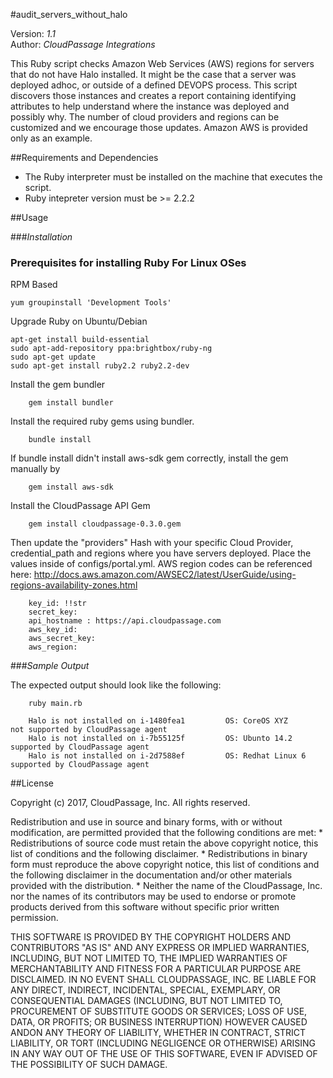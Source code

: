 #audit_servers_without_halo

Version: *1.1*
<br />
Author: *CloudPassage Integrations*

This Ruby script checks Amazon Web Services (AWS) regions for servers that do not have Halo installed. It might be the case that a server was deployed adhoc, or outside of a defined DEVOPS process. This script discovers those instances and creates a report containing identifying attributes to help understand where the instance was deployed and possibly why. The number of cloud providers and regions can be customized and we encourage those updates. Amazon AWS is provided only as an example.

##Requirements and Dependencies

* The Ruby interpreter must be installed on the machine that executes the script.
* Ruby intepreter version must be >= 2.2.2

##Usage

###*Installation*


### Prerequisites for installing Ruby For Linux OSes

RPM Based
```
yum groupinstall 'Development Tools'
```

Upgrade Ruby on Ubuntu/Debian
```
apt-get install build-essential
sudo apt-add-repository ppa:brightbox/ruby-ng
sudo apt-get update
sudo apt-get install ruby2.2 ruby2.2-dev
```

Install the gem bundler
```
    gem install bundler
```
Install the required ruby gems using bundler.
```
    bundle install
```
If bundle install didn't install aws-sdk gem correctly, install the gem manually by
```
    gem install aws-sdk
```

Install the CloudPassage API Gem
```
    gem install cloudpassage-0.3.0.gem
```

Then update the "providers" Hash with your specific Cloud Provider, credential_path and regions where you have servers deployed. Place the values inside of configs/portal.yml.
AWS region codes can be referenced here: http://docs.aws.amazon.com/AWSEC2/latest/UserGuide/using-regions-availability-zones.html

```
    key_id: !!str
    secret_key:
    api_hostname : https://api.cloudpassage.com
    aws_key_id:
    aws_secret_key:
    aws_region:
```

###*Sample Output*

The expected output should look like the following:

```
    ruby main.rb

    Halo is not installed on i-1480fea1         OS: CoreOS XYZ              not supported by CloudPassage agent
    Halo is not installed on i-7b55125f         OS: Ubunto 14.2             supported by CloudPassage agent
    Halo is not installed on i-2d7588ef         OS: Redhat Linux 6          supported by CloudPassage agent
```

##License

Copyright (c) 2017, CloudPassage, Inc.
All rights reserved.

Redistribution and use in source and binary forms, with or without modification,
are permitted provided that the following conditions are met:
    * Redistributions of source code must retain the above copyright
      notice, this list of conditions and the following disclaimer.
    * Redistributions in binary form must reproduce the above copyright
      notice, this list of conditions and the following disclaimer in the
      documentation and/or other materials provided with the distribution.
    * Neither the name of the CloudPassage, Inc. nor the
      names of its contributors may be used to endorse or promote products
      derived from this software without specific prior written permission.

THIS SOFTWARE IS PROVIDED BY THE COPYRIGHT HOLDERS AND CONTRIBUTORS "AS IS" AND
ANY EXPRESS OR IMPLIED WARRANTIES, INCLUDING, BUT NOT LIMITED TO, THE IMPLIED
WARRANTIES OF MERCHANTABILITY AND FITNESS FOR A PARTICULAR PURPOSE ARE
DISCLAIMED. IN NO EVENT SHALL CLOUDPASSAGE, INC. BE LIABLE FOR ANY DIRECT,
INDIRECT, INCIDENTAL, SPECIAL, EXEMPLARY, OR CONSEQUENTIAL DAMAGES (INCLUDING,
BUT NOT LIMITED TO, PROCUREMENT OF SUBSTITUTE GOODS OR SERVICES; LOSS OF USE,
DATA, OR PROFITS; OR BUSINESS INTERRUPTION) HOWEVER CAUSED ANDON ANY THEORY OF
LIABILITY, WHETHER IN CONTRACT, STRICT LIABILITY, OR TORT (INCLUDING NEGLIGENCE
OR OTHERWISE) ARISING IN ANY WAY OUT OF THE USE OF THIS SOFTWARE, EVEN IF
ADVISED OF THE POSSIBILITY OF SUCH DAMAGE.


<!--
#CPTAGS:community-supported audit
#TBICON:images/ruby_icon.png
-->
